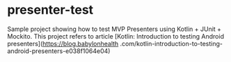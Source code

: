 # presenter-test
Sample project showing how to test MVP Presenters using Kotlin + JUnit + Mockito. 
This project refers to article [Kotlin: Introduction to testing Android presenters](https://blog.babylonhealth
                                                     .com/kotlin-introduction-to-testing-android-presenters-e038f1064e04)
